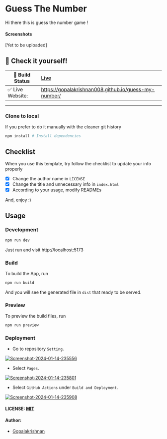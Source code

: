 # Guess The Number

Hi there this is guess the number game !

#### Screenshots

[Yet to be uploaded]

## 🎉 Check it yourself!

| 🚧 Build Status  | [Live](https://gopalakrishnan008.github.io/guess-my-number/) |
| ---------------- | :-------------------------------------------------------------------------------------------------------------------------------------------------------------------------------------------------------- |
| ✅ Live Website: | https://gopalakrishnan008.github.io/guess-my-number/                                                                                                                                                          |

---

### Clone to local

If you prefer to do it manually with the cleaner git history

```bash
npm install # Install dependencies
```

## Checklist

When you use this template, try follow the checklist to update your info properly

- [x] Change the author name in `LICENSE`
- [x] Change the title and unnecessary info in `index.html`
- [x] According to your usage, modify READMEs

And, enjoy :)

## Usage

### Development

```bash
npm run dev
```

Just run and visit http://localhost:5173


### Build

To build the App, run

```bash
npm run build
```

And you will see the generated file in `dist` that ready to be served.

### Preview

To preview the build files, run

```bash
npm run preview
```

### Deployment

- Go to repository `Setting`.

<a href="https://ibb.co/kHZLHrC"><img src="https://i.ibb.co/r79B7Lr/Screenshot-2024-01-14-235556.png" alt="Screenshot-2024-01-14-235556" border="0"></a>

- Select `Pages`.

<a href="https://ibb.co/GpjWqWt"><img src="https://i.ibb.co/g9CSxSP/Screenshot-2024-01-14-235801.png" alt="Screenshot-2024-01-14-235801" border="0"></a>

- Select `GitHub Actions` under `Build and Deployment`.

<a href="https://ibb.co/jJc7t1G"><img src="https://i.ibb.co/phtCq9Z/Screenshot-2024-01-14-235908.png" alt="Screenshot-2024-01-14-235908" border="0"></a>

#### LICENSE: [MIT](./LICENSE)

#### Author:

- [Gopalakrishnan](https://www.linkedin.com/in/gopal08/)